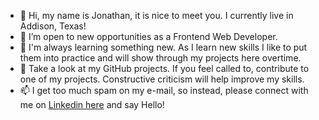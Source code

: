 - 👋 Hi, my name is Jonathan, it is nice to meet you. I currently live in Addison, Texas!
- 👀 I’m open to new opportunities as a Frontend Web Developer.
- 🌱 I'm always learning something new. As I learn new skills I like to put them into practice and will show through my projects here overtime.
- 📝 Take a look at my GitHub projects. If you feel called to, contribute to one of my projects. Constructive criticism will help improve my skills.
- 📫 I get too much spam on my e-mail, so instead, please connect with me on <a href="https://www.linkedin.com/in/jonathangillman01/" target="_blank">Linkedin here</a> and say Hello!

<!---
jonathangi28/jonathangi28 is a ✨ special ✨ repository because its `README.md` (this file) appears on your GitHub profile.
You can click the Preview link to take a look at your changes.
--->
